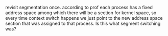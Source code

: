 
revisit segmentation once. according to prof each process has a fixed address space among which there will be a section for kernel space, so every time context switch happens we just point to the new address space section that was assigned to that process. Is this what segment switching was?


